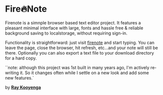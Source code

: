 # Fire🔥Note

Firenote is a simnple browser based text editor project. It features a pleasant minimal interface with large, fonts and hassle free & reliable background saving to localstorage, without requiring sign-in.

Functionality is straightforward: just visit [firenote](https://rkooyenga.github.io/firenote) and start typing. You can leave the page, close the browser, hit refresh, etc...and your note will still be there. Optionally you can also export a text file to your download directory for a hard copy.

``note: although this project was 1st built in many years ago, I'm actively re-writing it. So it changes often while I settle on a new look and add some new features.`

<!-- 
[FireNote](http://firenote.info)

[jsbin ](https://output.jsbin.com/wasake#latest)

[gist](https://gist.github.com/deadflowers/ac211bd18ede4b6e73ac5679f114c178#README.md)
-->

 by [**Ray Kooyenga**](https://github.com/rkooyenga) 
